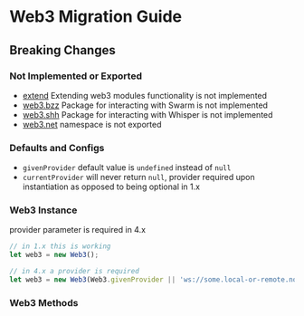 # Web3 Migration Guide

## Breaking Changes

### Not Implemented or Exported

-   [extend](https://web3js.readthedocs.io/en/v1.7.3/web3.html#extend) Extending web3 modules functionality is not implemented
-   [web3.bzz](https://web3js.readthedocs.io/en/v1.7.3/web3-bzz.html) Package for interacting with Swarm is not implemented
-   [web3.shh](https://web3js.readthedocs.io/en/v1.7.3/web3-shh.html) Package for interacting with Whisper is not implemented
-   [web3.net](https://web3js.readthedocs.io/en/v1.7.3/web3-eth.html#net) namespace is not exported

### Defaults and Configs

-   `givenProvider` default value is `undefined` instead of `null`
-   `currentProvider` will never return `null`, provider required upon instantiation as opposed to being optional in 1.x

### Web3 Instance

provider parameter is required in 4.x

```typescript
// in 1.x this is working
let web3 = new Web3();

// in 4.x a provider is required
let web3 = new Web3(Web3.givenProvider || 'ws://some.local-or-remote.node:8546');
```

### Web3 Methods
